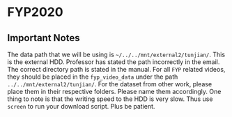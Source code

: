 # FYP2020

## Important Notes
The data path that we will be using is `~/../../mnt/external2/tunjian/`. This is the external HDD. Professor has stated the path incorrectly in the email. The correct directory path is stated in the manual. For all `FYP` related videos, they should be placed in the `fyp_video_data` under the path `../../mnt/external2/tunjian/`. For the dataset from other work, please place them in their respective folders. Please name them accordingly. One thing to note is that the writing speed to the HDD is very slow. Thus use `screen` to run your download script. Plus be patient.
